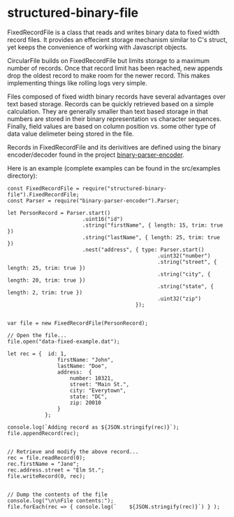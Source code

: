 structured-binary-file
======================
FixedRecordFile is a class that reads and writes binary data to fixed width record files. It provides an effecient storage mechanism similar to C's struct, yet keeps the convenience of working with Javascript objects.

CircularFile builds on FixedRecordFile but limits storage to a maximum number of records. Once that record limit 
has been reached, new appends drop the oldest record to make room for the newer record.  This makes implementing 
things like rolling logs very simple.

Files composed of fixed width binary records have several advantages over text based storage. Records can be quickly retrieved based on a simple calculation. They are generally smaller than text based storage in that numbers are stored in their binary representation vs character sequences. Finally, field values are based on column position vs. some other type of data value delimeter being stored in the file.


Records in FixedRecordFile and its derivitives are defined using the binary encoder/decoder found in the
project [binary-parser-encoder](https://www.npmjs.com/package/binary-parser-encoder).

Here is an example (complete examples can be found in the src/examples directory):
```
const FixedRecordFile = require("structured-binary-file").FixedRecordFile;
const Parser = require("binary-parser-encoder").Parser;

let PersonRecord = Parser.start()
                        .uint16("id")
                        .string("firstName", { length: 15, trim: true })
                        .string("lastName", { length: 25, trim: true })
                        .nest("address", { type: Parser.start()
                                                .uint32("number")
                                                .string("street", { length: 25, trim: true })
                                                .string("city", { length: 20, trim: true })
                                                .string("state", { length: 2, trim: true })
                                                .uint32("zip")
                                         });


var file = new FixedRecordFile(PersonRecord);

// Open the file...
file.open("data-fixed-example.dat");

let rec = {  id: 1, 
                firstName: "John",
                lastName: "Doe", 
                address:  {
                    number: 10321,
                    street: "Main St.",
                    city: "Everytown",
                    state: "DC",
                    zip: 20010
                }
            };

console.log(`Adding record as ${JSON.stringify(rec)}`);
file.appendRecord(rec);


// Retrieve and modify the above record...
rec = file.readRecord(0);
rec.firstName = "Jane";
rec.address.street = "Elm St.";
file.writeRecord(0, rec);


// Dump the contents of the file
console.log("\n\nFile contents:");
file.forEach(rec => { console.log(`    ${JSON.stringify(rec)}`) } );

```
